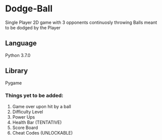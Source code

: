 # Dodge-Ball
Single Player 2D game with 3 opponents continuosly throwing Balls meant to be dodged by the Player

## Language
Python 3.7.0

## Library
Pygame

### Things yet to be added:
1. Game over upon hit by a ball
2. Difficulty Level
3. Power Ups
4. Health Bar (TENTATIVE)
5. Score Board
6. Cheat Codes (UNLOCKABLE)

